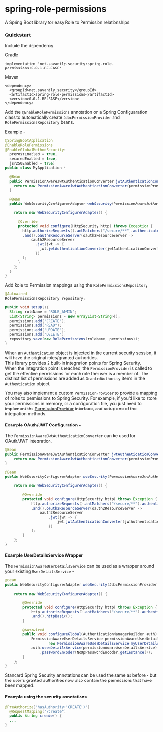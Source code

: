 # spring-role-permissions

A Spring Boot library for easy Role to Permission relationships.  


### Quickstart  

Include the dependency  

Gradle

```
implementation 'net.savantly.security:spring-role-permissions:0.0.1.RELEASE'
```

Maven

```
<dependency>
  <groupId>net.savantly.security</groupId>
  <artifactId>spring-role-permissions</artifactId>
  <version>0.0.1.RELEASE</version>
</dependency>
```

Add the `@EnableRolePermissions` annotation on a Spring Configuaration class to automatically create `JdbcPermissionProvider` and `RolePermissionsRepository` beans.  

Example - 

```java
@SpringBootApplication
@EnableRolePermissions
@EnableGlobalMethodSecurity(
  prePostEnabled = true, 
  securedEnabled = true, 
  jsr250Enabled = true)
public class MyApplication {
	
  @Bean
  public PermissionAwareJwtAuthenticationConverter jwtAuthenticationConverter(PermissionProvider permissionProvider) {
    return new PermissionAwareJwtAuthenticationConverter(permissionProvider);
  }

  @Bean
  public WebSecurityConfigurerAdapter webSecurity(PermissionAwareJwtAuthenticationConverter jwtAuthenticationConverter) {
		
    return new WebSecurityConfigurerAdapter() {
			
      @Override
	  protected void configure(HttpSecurity http) throws Exception {
		http.authorizeRequests().antMatchers("/secure/**").authenticated()
		.and().oauth2ResourceServer(oauth2ResourceServer ->
			oauth2ResourceServer
			  .jwt(jwt -> {
			    jwt.jwtAuthenticationConverter(jwtAuthenticationConverter);
			  })
	 	);
	  }
	};
  }
}
```

Add Role to Permission mappings using the `RolePermissionsRepository`  

```java
@Autowired 
RolePermissionsRepository repository;

public void setup(){
  String roleName = "ROLE_ADMIN";
  List<String> permissions = new ArrayList<String>();
  permissions.add("CREATE");
  permissions.add("READ");
  permissions.add("UPDATE");
  permissions.add("DELETE");
  repository.save(new RolePermissions(roleName, permissions));
}
```

When an `Authentication` object is injected in the current security session, it will have the original roles/granted authorities.  
This library provides 2 built-in integration points for Spring Security.  
When the integration point is reached, the `PermissionProvider` is called to get the effective permissions for each role the user is a member of.  The distinct list of permissions are added as `GrantedAuthority` items in the `Authentication` object.  

You may also implement a custom `PermissionProvider` to provide a mapping of roles to permissions to Spring Security. For example, if you'd like to store your permissions in memory, or a configuration file, you just need to implement the [PermissionProvider](./src/main/java/net/savantly/authorization/service/PermissionProvider.java) interface, and setup one of the integration methods.


#### Example OAuth/JWT Configuration -  
The `PermissionAwareJwtAuthenticationConverter` can be used for OAuth/JWT integration.  

```java
@Bean
public PermissionAwareJwtAuthenticationConverter jwtAuthenticationConverter(PermissionProvider permissionProvider) {
	return new PermissionAwareJwtAuthenticationConverter(permissionProvider);
}

@Bean
public WebSecurityConfigurerAdapter webSecurity(PermissionAwareJwtAuthenticationConverter jwtAuthenticationConverter) {
	
	return new WebSecurityConfigurerAdapter() {
		
		@Override
		protected void configure(HttpSecurity http) throws Exception {
			http.authorizeRequests().antMatchers("/secure/**").authenticated()
			.and().oauth2ResourceServer(oauth2ResourceServer ->
				oauth2ResourceServer
					.jwt(jwt -> {
						jwt.jwtAuthenticationConverter(jwtAuthenticationConverter);
					})
 			);
		}
	};
}
```

#### Example UserDetailsService Wrapper  
The `PermissionAwareUserDetailsService` can be used as a wrapper around your existing `UserDetailsService` -   

```java
@Bean
public WebSecurityConfigurerAdapter webSecurity(JdbcPermissionProvider permissionProvider) {
	
	return new WebSecurityConfigurerAdapter() {
		
		@Override
		protected void configure(HttpSecurity http) throws Exception {
			http.authorizeRequests().antMatchers("/secure/**").authenticated()
			.and().httpBasic();
		}
		
		@Autowired
		public void configureGlobal(AuthenticationManagerBuilder auth) throws Exception {
			PermissionAwareUserDetailsService permissionAwareUserDetailsService = 
					new PermissionAwareUserDetailsService(myUserDetailsService(), permissionProvider);
			auth.userDetailsService(permissionAwareUserDetailsService)
				.passwordEncoder(NoOpPasswordEncoder.getInstance());
		}
	};
}

```

Standard Spring Security annotations can be used the same as before - but the user's granted authorities now also contain the permissions that have been mapped.  

#### Example using the security annotations

```java
@PreAuthorize("hasAuthority('CREATE')")
  @RequestMapping("/create")
  public String create() {
  ...
}
```